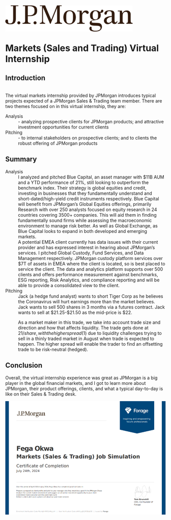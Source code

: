 <h1>
<img src="\Resources\jp-morgan.svg" width=400 alt="JPMorgan logo"/> 
  
Markets (Sales and Trading) Virtual Internship
</h1>


<h2>Introduction</h2>
<br>
The virtual markets internship provided by JPMorgan introduces typical projects expected of a JPMorgan Sales & Trading team member. There are two themes focused on in this virtual internship, they are:
<br />
 <dl>
  <dt>Analysis</dt>
  <dd>- analyzing prospective clients for JPMorgan products; and attractive investment opportunities for current clients</dd>
  <dt>Pitching</dt>
  <dd>- to internal stakeholders on prospective clients; and to clients the robust offering of JPMorgan products </dd>
</dl>

<h2>Summary</h2>
 <dl>
  <dt>Analysis</dt>
  <dd>I analyzed and pitched Blue Capital, an asset manager with $11B AUM and a YTD performance of 21%, still looking to outperform the benchmark index. Their strategy is global equities and credit, investing in businesses that they fundamentally understand and short-dated/high-yield credit instruments respectively. Blue Capital will benefit from JPMorgan’s Global Equities offerings, primarily Research with over 250 analysts focused on equity research in 24 countries covering 3500+ companies. This will aid them in finding fundamentally sound firms while assessing the macroeconomic environment to manage risk better. As well as Global Exchange, as Blue Capital looks to expand in both developed and emerging markets.</dd>

<dd>
A potential EMEA client currently has data issues with their current provider and has expressed interest in hearing about JPMorgan’s services. I pitched Global Custody, Fund Services, and Data Management respectively. JPMorgan custody platform services over $7T of assets in EMEA where the client is located, so is best placed to service the client. The data and analytics platform supports over 500 clients and offers performance measurement against benchmarks, ESG reporting, Risk Analytics, and compliance reporting and will be able to provide a consolidated view to the client.
    
</dd>
  <dt>Pitching</dt>
  <dd>Jack (a hedge fund analyst) wants to short Tiger Corp as he believes the Coronavirus will hurt earnings more than the market believes. 
Jack wants to sell 500 shares in 3 months via a futures contract. Jack wants to sell at $21.25-$21.50 as the mid-price is $22. 
    
As a market maker in this trade, we take into account trade size and direction and how that affects liquidity. The trade gets done at $21/share, with the higher spread ($1) due to liquidity challenges trying to sell in a thinly traded market in August when trade is expected to happen. The higher spread will enable the trader to find an offsetting trade to be risk-neutral (hedged). 
</dd>
</dl>

<h2>Conclusion</h2>

Overall, the virtual internship experience was great as JPMorgan is a big player in the global financial markets, and I got to learn more about JPMorgan, their product offerings, clients, and what a typical day-to-day is like on their Sales & Trading desk. 

<img src="\Resources\JPMorgan Certificate.png" alt="JPMorgan logo"/> 

